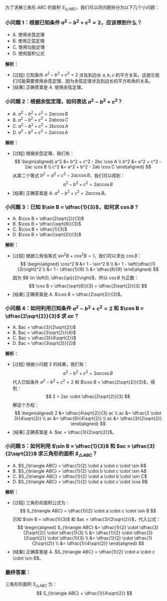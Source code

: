 为了求解三角形 $ABC$ 的面积 $S_{\triangle ABC}$，我们可以将问题拆分为以下几个小问题：

### 小问题 1：根据已知条件 $a^2 - b^2 + c^2 = 2$，应该想到什么？
- A. 使用余弦定理
- B. 使用正弦定理
- C. 使用勾股定理
- D. 使用面积公式

**解析：**
- [过程] 已知条件 $a^2 - b^2 + c^2 = 2$ 涉及到边长 $a, b, c$ 的平方关系，这提示我们可能需要使用余弦定理，因为余弦定理涉及到边长的平方和角的关系。
- [结果] 正确答案是 A. 使用余弦定理。

### 小问题 2：根据余弦定理，如何表达 $a^2 - b^2 + c^2$？
- A. $a^2 - b^2 + c^2 = 2ac \cos B$
- B. $a^2 - b^2 + c^2 = 2ab \cos C$
- C. $a^2 - b^2 + c^2 = 2bc \cos A$
- D. $a^2 - b^2 + c^2 = 2ac \cos A$

**解析：**
- [过程] 根据余弦定理，我们有：
  $$
  \begin{aligned}
  a^2 &= b^2 + c^2 - 2bc \cos A \\
  b^2 &= a^2 + c^2 - 2ac \cos B \\
  c^2 &= a^2 + b^2 - 2ab \cos C
  \end{aligned}
  $$
  从第二个等式 $b^2 = a^2 + c^2 - 2ac \cos B$，我们可以得到：
  $$
  a^2 - b^2 + c^2 = 2ac \cos B
  $$
- [结果] 正确答案是 A. $a^2 - b^2 + c^2 = 2ac \cos B$。

### 小问题 3：已知 $\sin B = \dfrac{1}{3}$，如何求 $\cos B$？
- A. $\cos B = \dfrac{2\sqrt{2}}{3}$
- B. $\cos B = \dfrac{\sqrt{8}}{3}$
- C. $\cos B = \dfrac{1}{3}$
- D. $\cos B = \dfrac{\sqrt{2}}{3}$

**解析：**
- [过程] 根据三角恒等式 $\sin^2 B + \cos^2 B = 1$，我们可以求出 $\cos B$：
  $$
  \begin{aligned}
  \cos^2 B &= 1 - \sin^2 B \\
  &= 1 - \left(\dfrac{1}{3}\right)^2 \\
  &= 1 - \dfrac{1}{9} \\
  &= \dfrac{8}{9}
  \end{aligned}
  $$
  因为 $B \in \left(0, \dfrac{\pi}{2}\right)$，所以 $\cos B$ 为正数：
  $$
  \cos B = \dfrac{\sqrt{8}}{3} = \dfrac{2\sqrt{2}}{3}
  $$
- [结果] 正确答案是 A. $\cos B = \dfrac{2\sqrt{2}}{3}$。

### 小问题 4：如何利用已知条件 $a^2 - b^2 + c^2 = 2$ 和 $\cos B = \dfrac{2\sqrt{2}}{3}$ 求 $ac$？
- A. $ac = \dfrac{3}{2\sqrt{2}}$
- B. $ac = \dfrac{3\sqrt{2}}{4}$
- C. $ac = \dfrac{3}{4\sqrt{2}}$
- D. $ac = \dfrac{3\sqrt{2}}{2}$

**解析：**
- [过程] 根据小问题 2 的结果，我们有：
  $$
  a^2 - b^2 + c^2 = 2ac \cos B
  $$
  代入已知条件 $a^2 - b^2 + c^2 = 2$ 和 $\cos B = \dfrac{2\sqrt{2}}{3}$，得到：
  $$
  2 = 2ac \cdot \dfrac{2\sqrt{2}}{3}
  $$
  解这个方程：
  $$
  \begin{aligned}
  2 &= \dfrac{4\sqrt{2}}{3} ac \\
  ac &= \dfrac{2 \cdot 3}{4\sqrt{2}} \\
  ac &= \dfrac{6}{4\sqrt{2}} \\
  ac &= \dfrac{3}{2\sqrt{2}}
  \end{aligned}
  $$
- [结果] 正确答案是 A. $ac = \dfrac{3}{2\sqrt{2}}$。

### 小问题 5：如何利用 $\sin B = \dfrac{1}{3}$ 和 $ac = \dfrac{3}{2\sqrt{2}}$ 求三角形的面积 $S_{\triangle ABC}$？
- A. $S_{\triangle ABC} = \dfrac{1}{2} \cdot a \cdot c \cdot \sin B$
- B. $S_{\triangle ABC} = \dfrac{1}{2} \cdot b \cdot c \cdot \sin A$
- C. $S_{\triangle ABC} = \dfrac{1}{2} \cdot a \cdot b \cdot \sin C$
- D. $S_{\triangle ABC} = \dfrac{1}{2} \cdot a \cdot c \cdot \cos B$

**解析：**
- [过程] 三角形的面积公式为：
  $$
  S_{\triangle ABC} = \dfrac{1}{2} \cdot a \cdot c \cdot \sin B
  $$
  已知 $\sin B = \dfrac{1}{3}$ 和 $ac = \dfrac{3}{2\sqrt{2}}$，代入公式：
  $$
  \begin{aligned}
  S_{\triangle ABC} &= \dfrac{1}{2} \cdot \dfrac{3}{2\sqrt{2}} \cdot \dfrac{1}{3} \\
  &= \dfrac{1}{2} \cdot \dfrac{3}{2\sqrt{2}} \cdot \dfrac{1}{3} \\
  &= \dfrac{1}{2} \cdot \dfrac{1}{2\sqrt{2}} \\
  &= \dfrac{1}{4\sqrt{2}}
  \end{aligned}
  $$
- [结果] 正确答案是 A. $S_{\triangle ABC} = \dfrac{1}{2} \cdot a \cdot c \cdot \sin B$。

### 最终答案：
三角形的面积 $S_{\triangle ABC}$ 为：
$$
S_{\triangle ABC} = \dfrac{1}{4\sqrt{2}}
$$